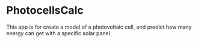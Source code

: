 # PhotocellsCalc
This app is for create a model of a photovoltaic cell, and predict how many energy can get with a specific solar panel
